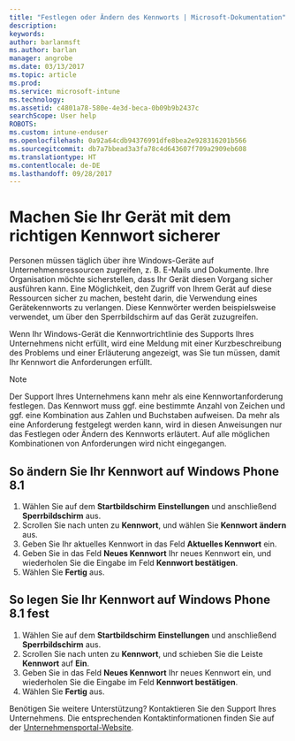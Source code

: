```yaml
---
title: "Festlegen oder Ändern des Kennworts | Microsoft-Dokumentation"
description: 
keywords: 
author: barlanmsft
ms.author: barlan
manager: angrobe
ms.date: 03/13/2017
ms.topic: article
ms.prod: 
ms.service: microsoft-intune
ms.technology: 
ms.assetid: c4801a78-580e-4e3d-beca-0b09b9b2437c
searchScope: User help
ROBOTS: 
ms.custom: intune-enduser
ms.openlocfilehash: 0a92a64cdb94376991dfe8bea2e928316201b566
ms.sourcegitcommit: db7a7bbead3a3fa78c4d643607f709a2909eb608
ms.translationtype: HT
ms.contentlocale: de-DE
ms.lasthandoff: 09/28/2017
---
```

# <a name="make-your-device-safer-with-the-right-password"></a>Machen Sie Ihr Gerät mit dem richtigen Kennwort sicherer

Personen müssen täglich über ihre Windows-Geräte auf Unternehmensressourcen zugreifen, z. B. E-Mails und Dokumente. Ihre Organisation möchte sicherstellen, dass Ihr Gerät diesen Vorgang sicher ausführen kann. Eine Möglichkeit, den Zugriff von Ihrem Gerät auf diese Ressourcen sicher zu machen, besteht darin, die Verwendung eines Gerätekennworts zu verlangen. Diese Kennwörter werden beispielsweise verwendet, um über den Sperrbildschirm auf das Gerät zuzugreifen.

Wenn Ihr Windows-Gerät die Kennwortrichtlinie des Supports Ihres Unternehmens nicht erfüllt, wird eine Meldung mit einer Kurzbeschreibung des Problems und einer Erläuterung angezeigt, was Sie tun müssen, damit Ihr Kennwort die Anforderungen erfüllt.

> [!Note]
> Der Support Ihres Unternehmens kann mehr als eine Kennwortanforderung festlegen. Das Kennwort muss ggf. eine bestimmte Anzahl von Zeichen und ggf. eine Kombination aus Zahlen und Buchstaben aufweisen. Da mehr als eine Anforderung festgelegt werden kann, wird in diesen Anweisungen nur das Festlegen oder Ändern des Kennworts erläutert. Auf alle möglichen Kombinationen von Anforderungen wird nicht eingegangen.

## <a name="to-change-your-password-on-windows-phone-81"></a>So ändern Sie Ihr Kennwort auf Windows Phone 8.1

1. Wählen Sie auf dem **Startbildschirm** **Einstellungen** und anschließend **Sperrbildschirm** aus.
2. Scrollen Sie nach unten zu **Kennwort**, und wählen Sie **Kennwort ändern** aus.
3. Geben Sie Ihr aktuelles Kennwort in das Feld **Aktuelles Kennwort** ein.
4. Geben Sie in das Feld **Neues Kennwort** Ihr neues Kennwort ein, und wiederholen Sie die Eingabe im Feld **Kennwort bestätigen**.
4. Wählen Sie **Fertig** aus.

## <a name="to-set-your-password-on-windows-phone-81"></a>So legen Sie Ihr Kennwort auf Windows Phone 8.1 fest

1. Wählen Sie auf dem **Startbildschirm** **Einstellungen** und anschließend **Sperrbildschirm** aus.
2. Scrollen Sie nach unten zu **Kennwort**, und schieben Sie die Leiste **Kennwort** auf **Ein**.
3. Geben Sie in das Feld **Neues Kennwort** Ihr neues Kennwort ein, und wiederholen Sie die Eingabe im Feld **Kennwort bestätigen**.
4. Wählen Sie **Fertig** aus.

Benötigen Sie weitere Unterstützung? Kontaktieren Sie den Support Ihres Unternehmens. Die entsprechenden Kontaktinformationen finden Sie auf der [Unternehmensportal-Website](https://portal.manage.microsoft.com).
